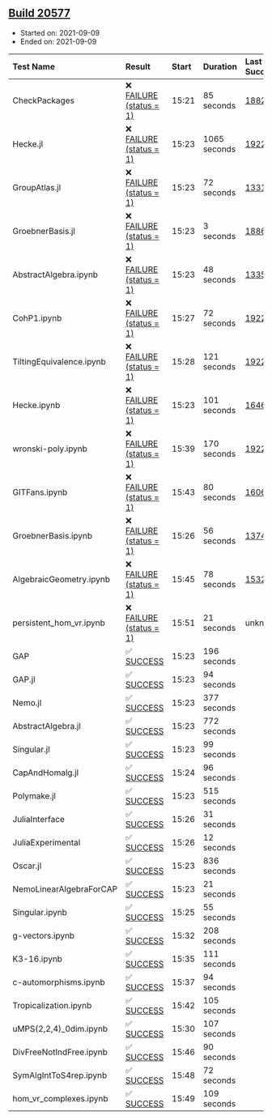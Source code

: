 ## [Build 20577](https://oscarci.mathematik.uni-kl.de/job/oscar/20577/)

* Started on: 2021-09-09
* Ended on: 2021-09-09

| Test Name    | Result | Start | Duration | Last Success | First Failure |
|:-------------|:-------|:------|:---------|:-------------|:--------------|
| CheckPackages | ❌ [FAILURE (status = 1)](https://oscarci.mathematik.uni-kl.de/job/oscar/20577/artifact/logs/build-20577/CheckPackages.log) | 15:21 | 85 seconds | [18822](https://oscarci.mathematik.uni-kl.de/job/oscar/18822/) | [18823](https://oscarci.mathematik.uni-kl.de/job/oscar/18823/) |
| Hecke.jl | ❌ [FAILURE (status = 1)](https://oscarci.mathematik.uni-kl.de/job/oscar/20577/artifact/logs/build-20577/Hecke.jl.log) | 15:23 | 1065 seconds | [19222](https://oscarci.mathematik.uni-kl.de/job/oscar/19222/) | [20152](https://oscarci.mathematik.uni-kl.de/job/oscar/20152/) |
| GroupAtlas.jl | ❌ [FAILURE (status = 1)](https://oscarci.mathematik.uni-kl.de/job/oscar/20577/artifact/logs/build-20577/GroupAtlas.jl.log) | 15:23 | 72 seconds | [13311](https://oscarci.mathematik.uni-kl.de/job/oscar/13311/) | [13312](https://oscarci.mathematik.uni-kl.de/job/oscar/13312/) |
| GroebnerBasis.jl | ❌ [FAILURE (status = 1)](https://oscarci.mathematik.uni-kl.de/job/oscar/20577/artifact/logs/build-20577/GroebnerBasis.jl.log) | 15:23 | 3 seconds | [18864](https://oscarci.mathematik.uni-kl.de/job/oscar/18864/) | [18865](https://oscarci.mathematik.uni-kl.de/job/oscar/18865/) |
| AbstractAlgebra.ipynb | ❌ [FAILURE (status = 1)](https://oscarci.mathematik.uni-kl.de/job/oscar/20577/artifact/logs/build-20577/AbstractAlgebra.ipynb.log) | 15:23 | 48 seconds | [13355](https://oscarci.mathematik.uni-kl.de/job/oscar/13355/) | [13356](https://oscarci.mathematik.uni-kl.de/job/oscar/13356/) |
| CohP1.ipynb | ❌ [FAILURE (status = 1)](https://oscarci.mathematik.uni-kl.de/job/oscar/20577/artifact/logs/build-20577/CohP1.ipynb.log) | 15:27 | 72 seconds | [19222](https://oscarci.mathematik.uni-kl.de/job/oscar/19222/) | [20152](https://oscarci.mathematik.uni-kl.de/job/oscar/20152/) |
| TiltingEquivalence.ipynb | ❌ [FAILURE (status = 1)](https://oscarci.mathematik.uni-kl.de/job/oscar/20577/artifact/logs/build-20577/TiltingEquivalence.ipynb.log) | 15:28 | 121 seconds | [19222](https://oscarci.mathematik.uni-kl.de/job/oscar/19222/) | [20152](https://oscarci.mathematik.uni-kl.de/job/oscar/20152/) |
| Hecke.ipynb | ❌ [FAILURE (status = 1)](https://oscarci.mathematik.uni-kl.de/job/oscar/20577/artifact/logs/build-20577/Hecke.ipynb.log) | 15:23 | 101 seconds | [16463](https://oscarci.mathematik.uni-kl.de/job/oscar/16463/) | [16464](https://oscarci.mathematik.uni-kl.de/job/oscar/16464/) |
| wronski-poly.ipynb | ❌ [FAILURE (status = 1)](https://oscarci.mathematik.uni-kl.de/job/oscar/20577/artifact/logs/build-20577/wronski-poly.ipynb.log) | 15:39 | 170 seconds | [19222](https://oscarci.mathematik.uni-kl.de/job/oscar/19222/) | [20152](https://oscarci.mathematik.uni-kl.de/job/oscar/20152/) |
| GITFans.ipynb | ❌ [FAILURE (status = 1)](https://oscarci.mathematik.uni-kl.de/job/oscar/20577/artifact/logs/build-20577/GITFans.ipynb.log) | 15:43 | 80 seconds | [16068](https://oscarci.mathematik.uni-kl.de/job/oscar/16068/) | [16069](https://oscarci.mathematik.uni-kl.de/job/oscar/16069/) |
| GroebnerBasis.ipynb | ❌ [FAILURE (status = 1)](https://oscarci.mathematik.uni-kl.de/job/oscar/20577/artifact/logs/build-20577/GroebnerBasis.ipynb.log) | 15:26 | 56 seconds | [13748](https://oscarci.mathematik.uni-kl.de/job/oscar/13748/) | [13749](https://oscarci.mathematik.uni-kl.de/job/oscar/13749/) |
| AlgebraicGeometry.ipynb | ❌ [FAILURE (status = 1)](https://oscarci.mathematik.uni-kl.de/job/oscar/20577/artifact/logs/build-20577/AlgebraicGeometry.ipynb.log) | 15:45 | 78 seconds | [15322](https://oscarci.mathematik.uni-kl.de/job/oscar/15322/) | [15323](https://oscarci.mathematik.uni-kl.de/job/oscar/15323/) |
| persistent_hom_vr.ipynb | ❌ [FAILURE (status = 1)](https://oscarci.mathematik.uni-kl.de/job/oscar/20577/artifact/logs/build-20577/persistent_hom_vr.ipynb.log) | 15:51 | 21 seconds | unknown | unknown |
| GAP | ✅ [SUCCESS](https://oscarci.mathematik.uni-kl.de/job/oscar/20577/artifact/logs/build-20577/GAP.log) | 15:23 | 196 seconds |  |  |
| GAP.jl | ✅ [SUCCESS](https://oscarci.mathematik.uni-kl.de/job/oscar/20577/artifact/logs/build-20577/GAP.jl.log) | 15:23 | 94 seconds |  |  |
| Nemo.jl | ✅ [SUCCESS](https://oscarci.mathematik.uni-kl.de/job/oscar/20577/artifact/logs/build-20577/Nemo.jl.log) | 15:23 | 377 seconds |  |  |
| AbstractAlgebra.jl | ✅ [SUCCESS](https://oscarci.mathematik.uni-kl.de/job/oscar/20577/artifact/logs/build-20577/AbstractAlgebra.jl.log) | 15:23 | 772 seconds |  |  |
| Singular.jl | ✅ [SUCCESS](https://oscarci.mathematik.uni-kl.de/job/oscar/20577/artifact/logs/build-20577/Singular.jl.log) | 15:23 | 99 seconds |  |  |
| CapAndHomalg.jl | ✅ [SUCCESS](https://oscarci.mathematik.uni-kl.de/job/oscar/20577/artifact/logs/build-20577/CapAndHomalg.jl.log) | 15:24 | 96 seconds |  |  |
| Polymake.jl | ✅ [SUCCESS](https://oscarci.mathematik.uni-kl.de/job/oscar/20577/artifact/logs/build-20577/Polymake.jl.log) | 15:23 | 515 seconds |  |  |
| JuliaInterface | ✅ [SUCCESS](https://oscarci.mathematik.uni-kl.de/job/oscar/20577/artifact/logs/build-20577/JuliaInterface.log) | 15:26 | 31 seconds |  |  |
| JuliaExperimental | ✅ [SUCCESS](https://oscarci.mathematik.uni-kl.de/job/oscar/20577/artifact/logs/build-20577/JuliaExperimental.log) | 15:26 | 12 seconds |  |  |
| Oscar.jl | ✅ [SUCCESS](https://oscarci.mathematik.uni-kl.de/job/oscar/20577/artifact/logs/build-20577/Oscar.jl.log) | 15:23 | 836 seconds |  |  |
| NemoLinearAlgebraForCAP | ✅ [SUCCESS](https://oscarci.mathematik.uni-kl.de/job/oscar/20577/artifact/logs/build-20577/NemoLinearAlgebraForCAP.log) | 15:23 | 21 seconds |  |  |
| Singular.ipynb | ✅ [SUCCESS](https://oscarci.mathematik.uni-kl.de/job/oscar/20577/artifact/logs/build-20577/Singular.ipynb.log) | 15:25 | 55 seconds |  |  |
| g-vectors.ipynb | ✅ [SUCCESS](https://oscarci.mathematik.uni-kl.de/job/oscar/20577/artifact/logs/build-20577/g-vectors.ipynb.log) | 15:32 | 208 seconds |  |  |
| K3-16.ipynb | ✅ [SUCCESS](https://oscarci.mathematik.uni-kl.de/job/oscar/20577/artifact/logs/build-20577/K3-16.ipynb.log) | 15:35 | 111 seconds |  |  |
| c-automorphisms.ipynb | ✅ [SUCCESS](https://oscarci.mathematik.uni-kl.de/job/oscar/20577/artifact/logs/build-20577/c-automorphisms.ipynb.log) | 15:37 | 94 seconds |  |  |
| Tropicalization.ipynb | ✅ [SUCCESS](https://oscarci.mathematik.uni-kl.de/job/oscar/20577/artifact/logs/build-20577/Tropicalization.ipynb.log) | 15:42 | 105 seconds |  |  |
| uMPS(2,2,4)_0dim.ipynb | ✅ [SUCCESS](https://oscarci.mathematik.uni-kl.de/job/oscar/20577/artifact/logs/build-20577/uMPS-2-2-4-_0dim.ipynb.log) | 15:30 | 107 seconds |  |  |
| DivFreeNotIndFree.ipynb | ✅ [SUCCESS](https://oscarci.mathematik.uni-kl.de/job/oscar/20577/artifact/logs/build-20577/DivFreeNotIndFree.ipynb.log) | 15:46 | 90 seconds |  |  |
| SymAlgIntToS4rep.ipynb | ✅ [SUCCESS](https://oscarci.mathematik.uni-kl.de/job/oscar/20577/artifact/logs/build-20577/SymAlgIntToS4rep.ipynb.log) | 15:48 | 72 seconds |  |  |
| hom_vr_complexes.ipynb | ✅ [SUCCESS](https://oscarci.mathematik.uni-kl.de/job/oscar/20577/artifact/logs/build-20577/hom_vr_complexes.ipynb.log) | 15:49 | 109 seconds |  |  |
